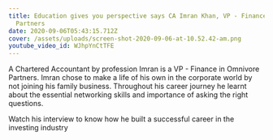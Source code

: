 ```yaml
---
title: Education gives you perspective says CA Imran Khan, VP - Finance Omnivore
  Partners
date: 2020-09-06T05:43:15.712Z
cover: /assets/uploads/screen-shot-2020-09-06-at-10.52.42-am.png
youtube_video_id: WJhpYnCtTFE
---
```

A Chartered Accountant by profession Imran is a  VP - Finance in Omnivore Partners. Imran chose to make a life of his own in the corporate world by not joining his family business. Throughout his career journey he learnt about the essential networking skills and importance of asking the right questions. 



Watch his interview to know how he built a successful career in the investing industry